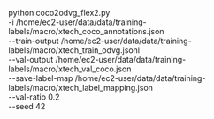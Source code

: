python coco2odvg_flex2.py \
-i /home/ec2-user/data/data/training-labels/macro/xtech_coco_annotations.json \
--train-output /home/ec2-user/data/data/training-labels/macro/xtech_train_odvg.jsonl \
--val-output /home/ec2-user/data/data/training-labels/macro/xtech_val_coco.json \
--save-label-map /home/ec2-user/data/data/training-labels/macro/xtech_label_mapping.json \
--val-ratio 0.2 \
--seed 42